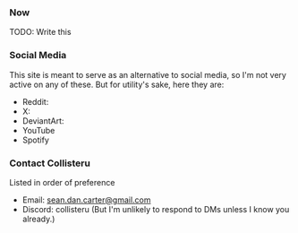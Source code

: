 ### Now

TODO: Write this

### Social Media

This site is meant to serve as an alternative to social media, so I'm not very active on any of these. But for utility's sake, here they are:

* Reddit:
* X:
* DeviantArt: 
* YouTube
* Spotify


### Contact Collisteru

Listed in order of preference

- Email: sean.dan.carter@gmail.com
- Discord: collisteru (But I'm unlikely to respond to DMs unless I know you already.)
